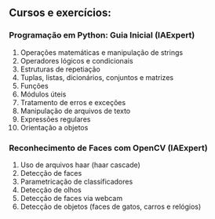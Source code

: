 ## Cursos e exercícios:

### Programação em Python: Guia Inicial (IAExpert)

1. Operações matemáticas e manipulação de strings
2. Operadores lógicos e condicionais
3. Estruturas de repetiação
4. Tuplas, listas, dicionários, conjuntos e matrizes
5. Funções
6. Módulos úteis
7. Tratamento de erros e exceções
8. Manipulação de arquivos de texto
9. Expressões regulares
10. Orientação a objetos

### Reconhecimento de Faces com OpenCV (IAExpert)

1. Uso de arquivos haar (haar cascade)
2. Detecção de faces 
3. Parametricação de classificadores
4. Detecção de olhos
5. Detecção de faces via webcam
6. Detecção de objetos (faces de gatos, carros e relógios)
